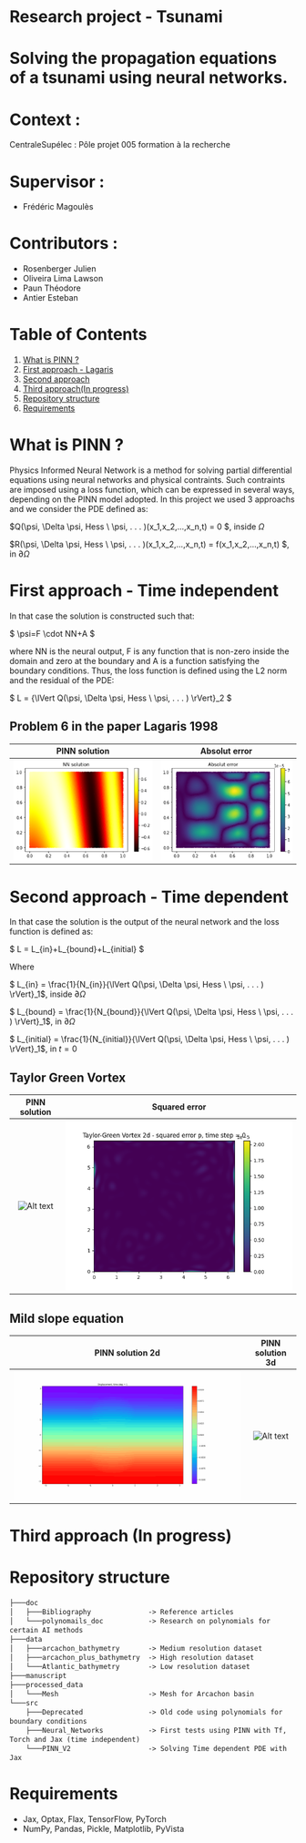 # Research project - Tsunami

# Solving the propagation equations of a tsunami using neural networks.

# Context :
CentraleSupélec : Pôle projet 005 formation à la recherche

# Supervisor :
- Frédéric Magoulès

# Contributors :
- Rosenberger Julien
- Oliveira Lima Lawson
- Paun Théodore
- Antier Esteban

# Table of Contents
1. [What is PINN ?](#introduction)
2. [First approach - Lagaris](#first_approach)
3. [Second approach](#second_approach)
4. [Third approach(In progress)](#third_approach)
5. [Repository structure](#repo_structure)
6. [Requirements](#requirements)

# What is PINN ? <a name="introduction"></a>
Physics Informed Neural Network is a method for solving partial differential equations using neural networks and physical contraints. Such contraints are imposed using a loss function, which can be expressed in several ways, depending on the PINN model adopted. In this project we used 3 approachs and we consider the PDE defined as:

$Q(\psi, \Delta \psi, Hess \ \psi, . . . )(x_1,x_2,...,x_n,t) = 0 $, inside $\Omega$

$R(\psi, \Delta \psi, Hess \ \psi, . . . )(x_1,x_2,...,x_n,t) = f(x_1,x_2,...,x_n,t) $, in $\partial \Omega$

# First approach - Time independent <a name="first_approach"></a>
In that case the solution is constructed such that:

$
\psi=F \cdot NN+A
$

where NN is the neural output, F is any function that is non-zero inside the domain and zero at the boundary and A is a function satisfying the boundary conditions. Thus, the loss function is defined using the L2 norm and the residual of the PDE:

$
L = {\lVert Q(\psi, \Delta \psi, Hess \ \psi, . . . ) \rVert}_2
$ 

## Problem 6 in the paper Lagaris 1998

PINN solution             |  Absolut error
:-------------------------:|:-------------------------:
![Alt text](./Images_readme/NN_Jax_PDE6_20_0.png?raw=true "Title")  |  ![Alt text](./Images_readme/NN_Jax_PDE6_24_0.png?raw=true "Title")





# Second approach - Time dependent <a name="second_approach"></a>
In that case the solution is the output of the neural network and the loss function is defined as:

$
L = L_{in}+L_{bound}+L_{initial}
$ 

Where

$
L_{in} = \frac{1}{N_{in}}{\lVert Q(\psi, \Delta \psi, Hess \ \psi, . . . ) \rVert}_1$, inside $\partial \Omega$

$
L_{bound} = \frac{1}{N_{bound}}{\lVert Q(\psi, \Delta \psi, Hess \ \psi, . . . ) \rVert}_1$, in $\partial \Omega$

$
L_{initial} = \frac{1}{N_{initial}}{\lVert Q(\psi, \Delta \psi, Hess \ \psi, . . . ) \rVert}_1$, in $t=0$

## Taylor Green Vortex

PINN solution             |  Squared error
:-------------------------:|:-------------------------:
![Alt text](./Images_readme/taylor_green_vortex_p.gif?raw=true "Title")  |  ![Alt text](./Images_readme/squared_error_p.gif?raw=true "Title")

## Mild slope equation
PINN solution 2d            |  PINN solution 3d
:-------------------------:|:-------------------------:
![Alt text](./Images_readme/mild_slope_animation.gif?raw=true "Title")  |  ![Alt text](./Images_readme/mild_slope_animation3d.gif?raw=true "Title") 

# Third approach (In progress) <a name="third_approach"></a>

















# Repository structure  <a name="repo_structure"></a>
```
├───doc  
│   ├───Bibliography              -> Reference articles
│   └───polynomails_doc           -> Research on polynomials for certain AI methods  
├───data
│   ├───arcachon_bathymetry       -> Medium resolution dataset
│   ├───arcachon_plus_bathymetry  -> High resolution dataset
│   └───Atlantic_bathymetry       -> Low resolution dataset  
├───manuscript
├───processed_data
│   └───Mesh                      -> Mesh for Arcachon basin
└───src
    ├───Deprecated                -> Old code using polynomials for boundary conditions
    ├───Neural_Networks           -> First tests using PINN with Tf, Torch and Jax (time independent)
    └───PINN_V2                   -> Solving Time dependent PDE with Jax
```

# Requirements  <a name="requirements"></a>
- Jax, Optax, Flax, TensorFlow, PyTorch
- NumPy, Pandas, Pickle, Matplotlib, PyVista
